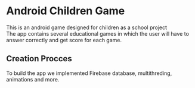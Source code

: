 # Android Children Game
This is an android game designed for children as a school project </br>
The app contains several educational games in which the user will have to answer correctly and get score for each game.</br>
## Creation Procces
To build the app we implemented Firebase database, multithreding, animations and more.
